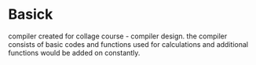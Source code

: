# Basick
compiler created for collage course - compiler design. the compiler consists of basic codes and functions used for calculations and additional functions would be added on constantly. 
